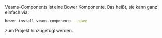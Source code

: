 Veams-Components ist eine Bower Komponente. Das heißt, sie kann ganz einfach via:

``` bash
bower install veams-components --save
```

zum Projekt hinzugefügt werden.
